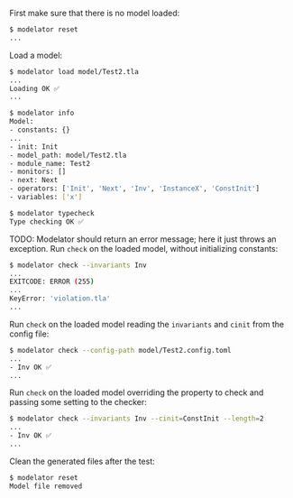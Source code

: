 First make sure that there is no model loaded:

```sh
$ modelator reset
...
```

Load a model:

```sh
$ modelator load model/Test2.tla
...
Loading OK ✅
...
```

```sh
$ modelator info
Model:
- constants: {}
...
- init: Init
- model_path: model/Test2.tla
- module_name: Test2
- monitors: []
- next: Next
- operators: ['Init', 'Next', 'Inv', 'InstanceX', 'ConstInit']
- variables: ['x']
```

```sh
$ modelator typecheck
Type checking OK ✅
```

TODO: Modelator should return an error message; here it just throws an exception.
Run `check` on the loaded model, without initializing constants:

```sh
$ modelator check --invariants Inv
...
EXITCODE: ERROR (255)
...
KeyError: 'violation.tla'
...
```

Run `check` on the loaded model reading the `invariants` and `cinit` from the config file:

```sh
$ modelator check --config-path model/Test2.config.toml
...
- Inv OK ✅
...
```

Run `check` on the loaded model overriding the property to check and passing some setting to the checker:

```sh
$ modelator check --invariants Inv --cinit=ConstInit --length=2
...
- Inv OK ✅
...
```

Clean the generated files after the test:

```sh
$ modelator reset
Model file removed
```
